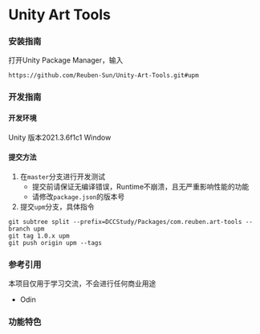 # Unity Art Tools

### 安装指南

打开Unity Package Manager，输入

```
https://github.com/Reuben-Sun/Unity-Art-Tools.git#upm
```

### 开发指南

#### 开发环境

Unity 版本2021.3.6f1c1 Window

#### 提交方法

1. 在`master`分支进行开发测试
   - 提交前请保证无编译错误，Runtime不崩溃，且无严重影响性能的功能
   - 请修改`package.json`的版本号
2. 提交`upm`分支，具体指令

```
git subtree split --prefix=DCCStudy/Packages/com.reuben.art-tools --branch upm
git tag 1.0.x upm
git push origin upm --tags
```

### 参考引用

本项目仅用于学习交流，不会进行任何商业用途

- Odin

### 功能特色

